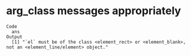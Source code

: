 # arg_class messages appropriately

    Code
      ans
    Output
      [1] "`el` must be of the class <element_rect> or <element_blank>, not an <element_line/element> object."

